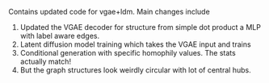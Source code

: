 Contains updated code for vgae+ldm. Main changes include

1. Updated the VGAE decoder for structure from simple dot product a MLP with label aware edges.
2. Latent diffusion model training which takes the VGAE input and trains
3. Conditional generation with specific homophily values. The stats actually match!
4. But the graph structures look weirdly circular with lot of central hubs.

